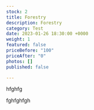 ```yaml
---
stock: 2
title: Forestry
description: Forestry
category: Test
date: 2023-01-26 18:30:00 +0000
weight: 1
featured: false
priceBefore: "100"
priceAfter: "0"
photos: []
published: false

---
```

hfghfg

fghfghfgh